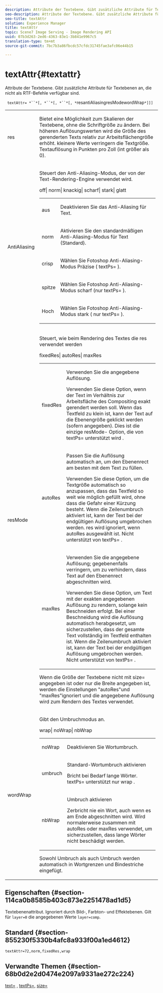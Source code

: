 ```yaml
---
description: Attribute der Textebene. Gibt zusätzliche Attribute für Textebenen an, die nicht als RTF-Befehle verfügbar sind.
seo-description: Attribute der Textebene. Gibt zusätzliche Attribute für Textebenen an, die nicht als RTF-Befehle verfügbar sind.
seo-title: textAttr
solution: Experience Manager
title: textAttr
topic: Scene7 Image Serving - Image Rendering API
uuid: 07b3d263-2ed6-4363-83e1-3b841e9967c5
translation-type: tm+mt
source-git-commit: 7bc7b3a86fbcdc57cfdc31745fae3afc06e44b15

---
```



# textAttr{#textattr}

Attribute der Textebene. Gibt zusätzliche Attribute für Textebenen an, die nicht als RTF-Befehle verfügbar sind.

` textAttr= *``*[, *``*[, *``*[, *`resantiAliasingresModewordWrap`*]]]`

<table id="simpletable_0072BF7DF52B4959A14EDEF60A6EBDEE"> 
 <tr class="strow"> 
  <td class="stentry"> <p> <span class="codeph"> <span class="varname"> res </span></span> </p> </td> 
  <td class="stentry"> <p>Bietet eine Möglichkeit zum Skalieren der Textebene, ohne die Schriftgröße zu ändern. Bei höheren Auflösungswerten wird die Größe des gerenderten Texts relativ zur Arbeitsflächengröße erhöht. kleinere Werte verringern die Textgröße. Textauflösung in Punkten pro Zoll (int größer als 0). </p> </td> 
 </tr> 
 <tr class="strow"> 
  <td class="stentry"> <p> <span class="codeph"> <span class="varname"> AntiAliasing </span></span> </p> </td> 
  <td class="stentry"> <p>Steuert den Anti-Aliasing-Modus, der von der Text-Rendering-Engine verwendet wird. </p> <p> <span class="codeph"> off| norm| knackig| scharf| stark| glatt </span> </p> <p> 
    <table id="simpletable_AE2331118FCA4BC7877233E287CED6A4"> 
     <tr class="strow"> 
      <td class="stentry"> <p> <span class="codeph"> aus </span> </p> </td> 
      <td class="stentry"> <p>Deaktivieren Sie das Anti-Aliasing für Text. </p> </td> 
     </tr> 
     <tr class="strow"> 
      <td class="stentry"> <p> <span class="codeph"> norm </span> </p> </td> 
      <td class="stentry"> <p>Aktivieren Sie den standardmäßigen Anti-Aliasing-Modus für Text (Standard). </p> </td> 
     </tr> 
     <tr class="strow"> 
      <td class="stentry"> <p> <span class="codeph"> crisp </span> </p> </td> 
      <td class="stentry"> <p>Wählen Sie Fotoshop Anti-Aliasing-Modus <span class="codeph"> Präzise </span> ( <span class="codeph"> textPs= </span> ). </p> </td> 
     </tr> 
     <tr class="strow"> 
      <td class="stentry"> <p> <span class="codeph"> spitze </span> </p> </td> 
      <td class="stentry"> <p>Wählen Sie Fotoshop Anti-Aliasing-Modus <span class="codeph"> scharf </span> (nur <span class="codeph"> textPs= </span> ). </p> </td> 
     </tr> 
     <tr class="strow"> 
      <td class="stentry"> <p> <span class="codeph"> Hoch </span> </p> </td> 
      <td class="stentry"> <p>Wählen Sie Fotoshop Anti-Aliasing-Modus <span class="codeph"> stark </span> ( <span class="codeph"> nur textPs= </span> ). </p> </td> 
     </tr> 
    </table> </p> </td> 
 </tr> 
 <tr class="strow"> 
  <td class="stentry"> <p> <span class="codeph"> <span class="varname"> resMode </span> </span> </p> </td> 
  <td class="stentry"> <p>Steuert, wie beim Rendering des Textes die res verwendet werden </p> <p> <span class="codeph"> fixedRes| autoRes| maxRes </span> </p> <p> 
    <table id="simpletable_2CFC06DB37154C7C92614FDF7A818DB5"> 
     <tr class="strow"> 
      <td class="stentry"> <p> <span class="codeph"> fixedRes </span> </p> </td> 
      <td class="stentry"> <p>Verwenden Sie die angegebene Auflösung. </p> <p>Verwenden Sie diese Option, wenn der Text im Verhältnis zur Arbeitsfläche des Compositing exakt gerendert werden soll. Wenn das Textfeld zu klein ist, kann der Text auf die Ebenengröße geklickt werden (sofern angegeben). Dies ist die einzige <span class="varname"> resMode- </span> Option, die von <span class="codeph"> textPs= unterstützt wird </span>. </p> </td> 
     </tr> 
     <tr class="strow"> 
      <td class="stentry"> <p> <span class="codeph"> autoRes </span> </p> </td> 
      <td class="stentry"> <p>Passen Sie die Auflösung automatisch an, um den Ebenenrect am besten mit dem Text zu füllen. </p> <p>Verwenden Sie diese Option, um die Textgröße automatisch so anzupassen, dass das Textfeld so weit wie möglich gefüllt wird, ohne dass die Gefahr einer Kürzung besteht. Wenn die Zeilenumbruch aktiviert ist, kann der Text bei der endgültigen Auflösung umgebrochen werden. <span class="varname"> res </span> wird ignoriert, wenn <span class="codeph"> autoRes ausgewählt </span> ist. Nicht unterstützt von <span class="codeph"> textPs= </span>. </p> </td> 
     </tr> 
     <tr class="strow"> 
      <td class="stentry"> <p> <span class="codeph"> maxRes </span> </p> </td> 
      <td class="stentry"> <p>Verwenden Sie die angegebene Auflösung; gegebenenfalls verringern, um zu verhindern, dass Text auf den Ebenenrect abgeschnitten wird. </p> <p>Verwenden Sie diese Option, um Text mit der exakten angegebenen Auflösung zu rendern, solange kein Beschneiden erfolgt. Bei einer Beschneidung wird die Auflösung automatisch herabgesetzt, um sicherzustellen, dass der gesamte Text vollständig im Textfeld enthalten ist. Wenn die Zeilenumbruch aktiviert ist, kann der Text bei der endgültigen Auflösung umgebrochen werden. Nicht unterstützt von <span class="codeph"> textPs= </span>. </p> </td> 
     </tr> 
    </table> </p> <p>Wenn die Größe der Textebene nicht mit size= angegeben ist oder nur die Breite angegeben ist, werden die Einstellungen "autoRes"und "maxRes"ignoriert und die angegebene Auflösung wird zum Rendern des Textes verwendet. </p> </td> 
 </tr> 
 <tr class="strow"> 
  <td class="stentry"> <p> <span class="codeph"> <span class="varname"> wordWrap </span></span> </p> </td> 
  <td class="stentry"> <p>Gibt den Umbruchmodus an. </p> <p> <span class="codeph"> wrap| noWrap| nbWrap </span> </p> <p> 
    <table id="simpletable_FF2510E029EC41E29BC30D9FC2923EA3"> 
     <tr class="strow"> 
      <td class="stentry"> <p> <span class="codeph"> noWrap </span> </p> </td> 
      <td class="stentry"> <p>Deaktivieren Sie Wortumbruch. </p> </td> 
     </tr> 
     <tr class="strow"> 
      <td class="stentry"> <p> <span class="codeph"> umbruch </span> </p> </td> 
      <td class="stentry"> <p>Standard-Wortumbruch aktivieren </p> <p>Bricht bei Bedarf lange Wörter. <span class="codeph"> textPs= </span> unterstützt nur <span class="codeph"> wrap </span>. </p> </td> 
     </tr> 
     <tr class="strow"> 
      <td class="stentry"> <p> <span class="codeph"> nbWrap </span> </p> </td> 
      <td class="stentry"> <p>Umbruch aktivieren </p> <p>Zerbricht nie ein Wort, auch wenn es am Ende abgeschnitten wird. Wird normalerweise zusammen mit <span class="codeph"> autoRes </span> oder <span class="codeph"> </span> maxRes verwendet, um sicherzustellen, dass lange Wörter nicht beschädigt werden. </p> </td> 
     </tr> 
    </table> </p> <p>Sowohl <span class="codeph"> Umbruch </span> als auch <span class="codeph"> Umbruch </span> werden automatisch in Wortgrenzen und Bindestriche eingefügt. </p> </td> 
 </tr> 
</table>

## Eigenschaften {#section-114ca0b8585b403c873e2251478ad1d5}

Textebenenattribut. Ignoriert durch Bild-, Farbton- und Effektebenen. Gilt für `layer=0` die angegebenen Werte `layer=comp`.

## Standard {#section-855230f5330b4afc8a933f00a1ed4612}

`textAttr=72,norm,fixedRes,wrap`

## Verwandte Themen {#section-68b0d2e2d0474e2097a9331ae272c224}

[text=](../../../../../is-api/http-ref/image-serving-api-ref/c-http-protocol-reference/c-command-reference/r-text.md#reference-84634052e48548539a1ef63cbe41f22f) , [textPs=](../../../../../is-api/http-ref/image-serving-api-ref/c-http-protocol-reference/c-command-reference/r-textps.md#reference-4209a2a6169f44278da2647cfb0cd767), [size=](../../../../../is-api/http-ref/image-serving-api-ref/c-http-protocol-reference/c-data-types/r-size.md#reference-04d383f32c7b4003bed9978cb854747b)
